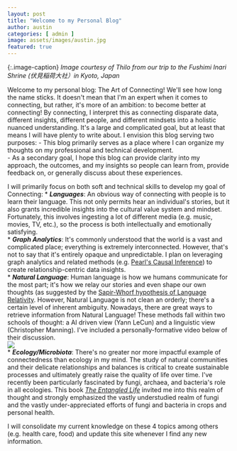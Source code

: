 ```yaml
---
layout: post
title: "Welcome to my Personal Blog"
author: austin
categories: [ admin ]
image: assets/images/austin.jpg
featured: true
---
```


{:.image-caption}
*Image courtesy of Thilo from our trip to the Fushimi Inari Shrine (伏見稲荷大社）in Kyoto, Japan*    

Welcome to my personal blog: The Art of Connecting! We'll see how long the name sticks. It doesn't mean that I'm an expert when it comes to connecting, but rather, it's more of an ambition: to become better at connecting! By connecting, I interpret this as connecting disparate data, different insights, different people, and different mindsets into a holistic nuanced understanding. It's a large and complicated goal, but at least that means I will have plenty to write about. I envision this blog serving two purposes:
	- This blog primarily serves as a place where I can organize my thoughts on my professional and technical development.    
	- As a secondary goal, I hope this blog can provide clarity into my approach, the outcomes, and my insights so people can learn from, provide feedback on, or generally discuss about these experiences.    
    
I will primarily focus on both soft and technical skills to develop my goal of Connecting:
	* ***Languages***: An obvious way of connecting with people is to learn their language. This not only permits hear an individual's stories, but it also grants incredible insights into the cultural value system and mindset. Fortunately, this involves ingesting a lot of different media (e.g. music, movies, TV, etc.), so the process is both intellectually and emotionally satisfying.    
	* ***Graph Analytics***: It's commonly understood that the world is a vast and complicated place; everything is extremely interconnected. However, that's not to say that it's entirely opaque and unpredictable. I plan on leveraging graph analytics and related methods (e.g. [Pearl's Causal Inference](http://bayes.cs.ucla.edu/jp_home.html)) to create relationship-centric data insights.    
	* ***Natural Language***: Human language is how we humans communicate for the most part; it's how we relay our stories and even shape our own thoughts (as suggested by the [Sapir-Whorf hypothesis of Language Relativity](https://en.wikipedia.org/wiki/Linguistic_relativity). However, Natural Language is not clean an orderly; there's a certain level of inherent ambiguity. Nowadays, there are great ways to retrieve information from Natural Language! These methods fall within two schools of thought: a AI driven view (Yann LeCun) and a linguistic view (Christopher Manning). I've included a personally-formative video below of their discussion.    
	![](https://www.youtube.com/watch?v=fKk9KhGRBdI)    
	* ***Ecology/Microbiota***: There's no greater nor more impactful example of connectedness than ecology in my mind. The study of natural communities and their delicate relationships and balances is critical to create sustainable processes and ultimately greatly raise the quality of life over time. I've recently been particularly fascinated by fungi, archaea, and bacteria's role in all ecologies. This book [*The Entangled Life*](https://www.amazon.com/dp/B07WKJS8P1/ref=dp-kindle-redirect?_encoding=UTF8&btkr=1) invited me into this realm of thought and strongly emphasized the vastly understudied realm of fungi and the vastly under-appreciated efforts of fungi and bacteria in crops and personal health.    

I will consolidate my current knowledge on these 4 topics among others (e.g. health care, food) and update this site whenever I find any new information. 